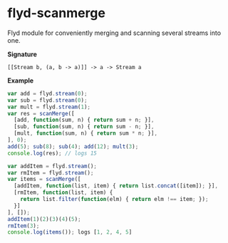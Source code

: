 # flyd-scanmerge
Flyd module for conveniently merging and scanning several streams into one.

__Signature__

`[[Stream b, (a, b -> a)]] -> a -> Stream a`

__Example__

```javascript
var add = flyd.stream(0);
var sub = flyd.stream(0);
var mult = flyd.stream(1);
var res = scanMerge([
  [add, function(sum, n) { return sum + n; }],
  [sub, function(sum, n) { return sum - n; }],
  [mult, function(sum, n) { return sum * n; }],
], 0);
add(5); sub(8); sub(4); add(12); mult(3);
console.log(res); // logs 15
```

```javascript
var addItem = flyd.stream();
var rmItem = flyd.stream();
var items = scanMerge([
  [addItem, function(list, item) { return list.concat([item]); }],
  [rmItem, function(list, item) {
    return list.filter(function(elm) { return elm !== item; });
  }]
], []);
addItem(1)(2)(3)(4)(5);
rmItem(3);
console.log(items()); logs [1, 2, 4, 5]
```
